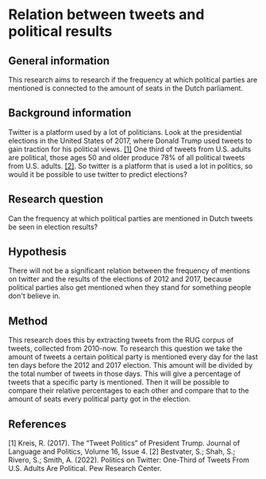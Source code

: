 # Relation between tweets and political results
## General information
This research aims to research if the frequency at which political parties are mentioned is connected to the amount of seats in the Dutch parliament.


## Background information
Twitter is a platform used by a lot of politicians. Look at the presidential elections in the United States of 2017, where Donald Trump used tweets to gain traction for his political views. [[1]](#1) One third of tweets from U.S. adults are political, those ages 50 and older produce 78% of all political tweets from U.S. adults. [[2]](#2). So twitter is a platform that is used a lot in politics, so would it be possible to use twitter to predict elections?


## Research question
Can the frequency at which political parties are mentioned in Dutch tweets be seen in election results?

## Hypothesis 
There will not be a significant relation between the frequency of mentions on twitter and the results of the elections of 2012 and 2017, because political parties also get mentioned when they stand for something people don't believe in.

## Method
This research does this by extracting tweets from the RUG corpus of tweets, collected from 2010-now. To research this question we take the amount of tweets a certain political party is mentioned every day for the last ten days before the 2012 and 2017 election. This amount will be divided by the total number of tweets in those days. This will give a percentage of tweets that a specific party is mentioned. Then it will be possible to compare their relative percentages to each other and compare that to the amount of seats every political party got in the election. 

## References
<a id="1">[1]</a> 
Kreis, R. (2017). 
The “Tweet Politics” of President Trump. 
Journal of Language and Politics, Volume 16, Issue 4.
<a id="1">[2]</a> 
Bestvater, S.; Shah, S.; Rivero, S.; Smith, A. (2022). 
Politics on Twitter: One-Third of Tweets From U.S. Adults Are Political. 
Pew Research Center.

